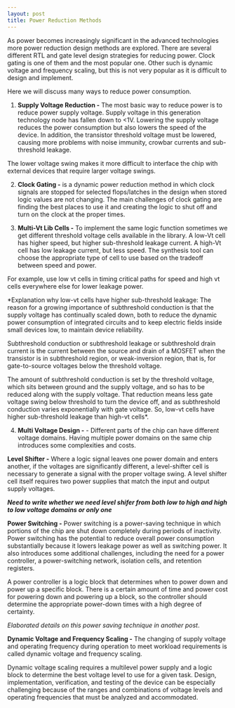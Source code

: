 ```yaml
---
layout: post
title: Power Reduction Methods
---
```


As power becomes increasingly significant in the advanced technologies more power reduction design methods are explored. There are several different RTL and gate level design strategies for reducing power. Clock gating is one of them and the most popular one. Other such is dynamic voltage and frequency scaling, but this is not very popular as it is difficult to design and implement.

Here we will discuss many ways to reduce power consumption.

1) **Supply Voltage Reduction -** The most basic way to reduce power is to reduce power supply voltage. Supply voltage in this generation technology node has fallen down to <1V. Lowering the supply voltage reduces the power consumption but also lowers the speed of the device. In addition, the transistor threshold voltage must be lowered, causing more problems with noise immunity, crowbar currents and sub-threshold leakage.

The lower voltage swing makes it more difficult to interface the chip with external devices that require larger voltage swings.

2) **Clock Gating -** is a dynamic power reduction method in which clock signals are stopped for selected flops/latches in the design when stored logic values are not changing. The main challenges of clock gating are finding the best places to use it and creating the logic to shut off and turn on the clock at the proper times.

3) **Multi-Vt Lib Cells -** To implement the same logic function sometimes we get different threshold voltage cells available in the library. A low-Vt cell has higher speed, but higher sub-threshold leakage current. A high-Vt cell has low leakage current, but less speed. The synthesis tool can choose the appropriate type of cell to use based on the tradeoff between speed and power.

For example, use low vt cells in timing critical paths for speed and high vt cells everywhere else for lower leakage power.

*Explanation why low-vt cells have higher sub-threshold leakage: The reason for a growing importance of subthreshold conduction is that the supply voltage has continually scaled down, both to reduce the dynamic power consumption of integrated circuits and to keep electric fields inside small devices low, to maintain device reliability.

Subthreshold conduction or subthreshold leakage or subthreshold drain current is the current between the source and drain of a MOSFET when the transistor is in subthreshold region, or weak-inversion region, that is, for gate-to-source voltages below the threshold voltage.  

The amount of subthreshold conduction is set by the threshold voltage, which sits between ground and the supply voltage, and so has to be reduced along with the supply voltage. That reduction means less gate voltage swing below threshold to turn the device off, and as subthreshold conduction varies exponentially with gate voltage. So, low-vt cells have higher sub-threshold leakage than high-vt cells*.

4) **Multi Voltage Design -** - Different parts of the chip can have different voltage domains. Having multiple power domains on the same chip introduces some complexities and costs.

**Level Shifter -** Where a logic signal leaves one power domain and enters another, if the voltages are significantly different, a level-shifter cell is necessary to generate a signal with the proper voltage swing. A level shifter cell itself requires two power supplies that match the input and output supply voltages.

***Need to write whether we need level shifer from both low to high and high to low voltage domains or only one***

**Power Switching -** Power switching is a power-saving technique in which portions of the chip are shut down completely during periods of inactivity. Power switching has the potential to reduce overall power consumption substantially because it lowers leakage power as well as switching power. It also introduces some additional challenges, including the need for a power controller, a power-switching network, isolation cells, and retention registers.

A power controller is a logic block that determines when to power down and power up a specific block. There is a certain amount of time and power cost for powering down and powering up a block, so the controller should determine the appropriate power-down times with a high degree of certainty.

*Elaborated details on this power saving technique in another post*.


**Dynamic Voltage and Frequency Scaling -**  The changing of supply voltage and operating frequency during operation to meet workload requirements is called dynamic voltage and frequency scaling.

Dynamic voltage scaling requires a multilevel power supply and a logic block to determine the best voltage level to use for a given task. Design, implementation, verification, and testing of the device can be especially challenging because of the ranges and combinations of voltage levels and operating frequencies that must be analyzed and accommodated.
